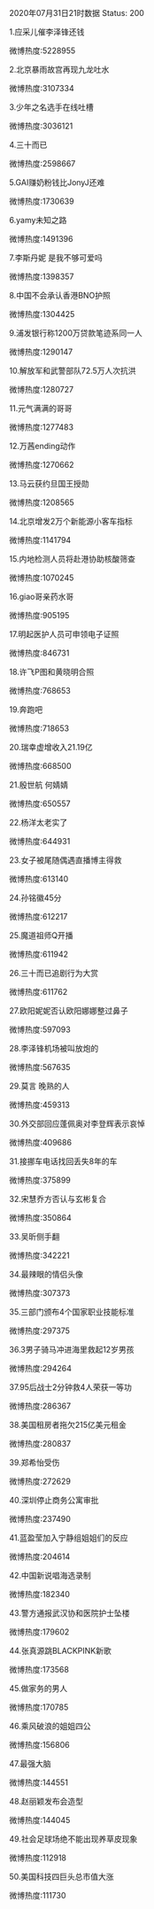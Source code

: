 2020年07月31日21时数据
Status: 200

1.应采儿催李泽锋还钱

微博热度:5228955

2.北京暴雨故宫再现九龙吐水

微博热度:3107334

3.少年之名选手在线吐槽

微博热度:3036121

4.三十而已

微博热度:2598667

5.GAI赚奶粉钱比JonyJ还难

微博热度:1730639

6.yamy未知之路

微博热度:1491396

7.李斯丹妮 是我不够可爱吗

微博热度:1398357

8.中国不会承认香港BNO护照

微博热度:1304425

9.浦发银行称1200万贷款笔迹系同一人

微博热度:1290147

10.解放军和武警部队72.5万人次抗洪

微博热度:1280727

11.元气满满的哥哥

微博热度:1277483

12.万茜ending动作

微博热度:1270662

13.马云获约旦国王授勋

微博热度:1208565

14.北京增发2万个新能源小客车指标

微博热度:1141794

15.内地检测人员将赴港协助核酸筛查

微博热度:1070245

16.giao哥亲药水哥

微博热度:905195

17.明起医护人员可申领电子证照

微博热度:846731

18.许飞P图和黄晓明合照

微博热度:768653

19.奔跑吧

微博热度:718653

20.瑞幸虚增收入21.19亿

微博热度:668500

21.殷世航 何婧婧

微博热度:650557

22.杨洋太老实了

微博热度:644931

23.女子被尾随偶遇直播博主得救

微博热度:613140

24.孙铭徽45分

微博热度:612217

25.魔道祖师Q开播

微博热度:611942

26.三十而已追剧行为大赏

微博热度:611762

27.欧阳妮妮否认欧阳娜娜整过鼻子

微博热度:597093

28.李泽锋机场被叫放炮的

微博热度:567635

29.莫言 晚熟的人

微博热度:459313

30.外交部回应蓬佩奥对李登辉表示哀悼

微博热度:409686

31.接挪车电话找回丢失8年的车

微博热度:375899

32.宋慧乔方否认与玄彬复合

微博热度:350864

33.吴昕侧手翻

微博热度:342221

34.最辣眼的情侣头像

微博热度:307373

35.三部门颁布4个国家职业技能标准

微博热度:297375

36.3男子骑马冲进海里救起12岁男孩

微博热度:294264

37.95后战士2分钟救4人荣获一等功

微博热度:286367

38.美国租房者拖欠215亿美元租金

微博热度:280837

39.郑希怡受伤

微博热度:272629

40.深圳停止商务公寓审批

微博热度:237490

41.蓝盈莹加入宁静组姐姐们的反应

微博热度:204614

42.中国新说唱海选录制

微博热度:182340

43.警方通报武汉协和医院护士坠楼

微博热度:179602

44.张真源跳BLACKPINK新歌

微博热度:173568

45.做家务的男人

微博热度:170785

46.乘风破浪的姐姐四公

微博热度:156806

47.最强大脑

微博热度:144551

48.赵丽颖发布会造型

微博热度:144045

49.社会足球场绝不能出现养草皮现象

微博热度:112918

50.美国科技四巨头总市值大涨

微博热度:111730

